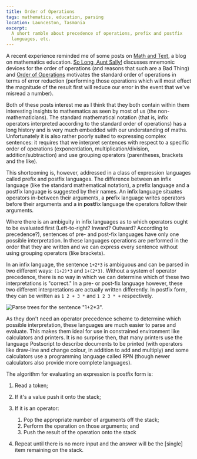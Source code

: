 ```yaml
---
title: Order of Operations
tags: mathematics, education, parsing
location: Launceston, Tasmania
excerpt: 
  A short ramble about precedence of operations, prefix and postfix
  languages, etc.
---
```


A recent experience reminded me of some posts on [Math and Text][1], a
blog on mathematics education.  [So Long, Aunt Sally!][2] discusses
mnemonic devices for the order of operations (and reasons that such are
a Bad Thing) and [Order of Operations][3] motivates the standard order
of operations in terms of error reduction (performing those operations
which will most effect the magnitude of the result first will reduce our
error in the event that we've misread a number).

Both of these posts interest me as I think that they both contain within
them interesting insights to mathematics as seen by most of us (the
non-mathematicians). The standard mathematical notation (that is, infix
operators interpreted according to the standard order of operations) has
a long history and is very much embedded with our understanding of
maths. Unfortunately it is also rather poorly suited to expressing
complex sentences: it requires that we interpret sentences with respect
to a specific order of operations (exponentiation,
multiplication/division, addition/subtraction) and use grouping
operators (parentheses, brackets and the like).

This shortcoming is, however, addressed in a class of expression
languages called prefix and postfix languages. The difference between an
infix language (like the standard mathematical notation), a prefix
language and a postfix language is suggested by their names. An
**in**fix language situates operators in-between their arguments, a
**pre**fix language writes operators before their arguments and a in
**post**fix language the operators follow their arguments.

Where there is an ambiguity in infix languages as to which operators
ought to be evaluated first (Left-to-right? Inward? Outward? According
to precedence?), sentences of pre- and post-fix languages have only one
possible interpretation. In these languages operations are performed in
the order that they are written and we can express every sentence
without using grouping operators (like brackets).

In an infix language, the sentence `1+2*3` is ambiguous and can be
parsed in two different ways: `(1+2)*3` and `1+(2*3)`. Without a system
of operator precedence, there is no way in which we can determine which
of these two interpretations is "correct." In a pre- or post-fix
language however, these two different interpretations are actually
written differently. In postfix form, they can be written as `1 2 + 3 *`
and `1 2 3 * +` respectively.

![Parse trees for the sentence "1+2*3".](/files/2006/parsing.0.jpg)

As they don't need an operator precedence scheme to determine which
possible interpretation, these languages are much easier to parse and
evaluate. This makes them ideal for use in constrained environment like
calculators and printers. It is no surprise then, that many printers use
the language Postscript to describe documents to be printed (with
operators like draw-line and change colour, in addition to add and
multiply) and some calculators use a programming language called RPN
(though newer calculators also provide more complete languages).

The algorithm for evaluating an expression is postfix form is:

1. Read a token;

1. If it's a value push it onto the stack;

1. If it is an operator:

    1. Pop the appropriate number of arguments off the stack;
    1. Perform the operation on those arguments; and
    1. Push the result of the operation onto the stack

1. Repeat until there is no more input and the answer will be the
   [single] item remaining on the stack.

[1]: http://mathandtext.blogspot.com/
[2]: http://mathandtext.blogspot.com/2005/12/so-long-aunt-sally.html
[3]: http://mathandtext.blogspot.com/2005/05/order-of-operations.html
